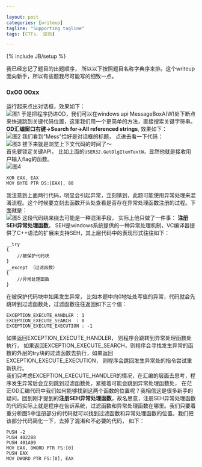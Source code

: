 ```yaml
---

layout: post
categories: [writeup]
tagline: "Supporting tagline"
tags: [CTFs， 逆向]

---
```

{% include JB/setup %}

我已经忘记了题目的出题顺序， 所以以下按照题目名称字典序来排。这个writeup面向新手，所以有些题我尽可能写的细致一点。

### 0x00 00xx
运行起来点出对话框，效果如下：  
![图1](https://raw.githubusercontent.com/esrever10/esrever10.github.io/master/image/2014_11_15_1.gif)
于是把程序扔进OD，我们可以在windows api MessageBoxA(W)处下断点来快速跳到关键代码位置，这里我们用一个更简单的方法，直接搜索关键字符串。**OD汇编窗口右键->Search for->All referenced strings**, 效果如下：  
![图2](https://raw.githubusercontent.com/esrever10/esrever10.github.io/master/image/2014_11_15_2.gif)
我们看到"Mess"恰好是对话框的标题， 点进去看一下代码：  
![图3](https://raw.githubusercontent.com/esrever10/esrever10.github.io/master/image/2014_11_15_3.gif)
接下来就是浏览上下文代码的时间了～  
首先要锁定关键API， 比如上面的`USER32.GetDlgItemTextW`，显然他就是接收用户输入flag的函数。  
![图4](https://raw.githubusercontent.com/esrever10/esrever10.github.io/master/image/2014_11_15_4.gif)  

    XOR EAX, EAX  
    MOV BYTE PTR DS:[EAX], 88  

我注意到上面两行代码，明显会引起异常，立刻猜到，此题可能使用异常处理来混淆流程。这个时候要立刻去函数开头处查看是否存在异常处理函数注册的过程。下面就是：  
![图5](https://raw.githubusercontent.com/esrever10/esrever10.github.io/master/image/2014_11_15_5.gif)
这段代码绕来绕去可能是一种混淆手段， 实际上他只做了一件事： **注册SEH异常处理函数**， SEH是windows系统提供的一种异常处理机制，VC编译器提供了C++语法的扩展来支持SEH，其上层代码中的表现形式往往如下：  

	__try 
	{
		//被保护代码块
	} 
	__except （过滤函数） 
	{
		//异常处理函数
	}

在被保护代码块中如果发生异常， 比如本题中向0地址处写值的异常，代码就会先跳转到过滤函数处，过滤函数往往返回如下三个值：  

	EXCEPTION_EXECUTE_HANDLER : 1
	EXCEPTION_EXECUTE_SEARCH  : 0
	EXCEPTION_EXECUTE_EXECUTION : -1

如果返回EXCEPTION_EXECUTE_HANDLER， 则程序会跳转到异常处理函数处执行， 如果返回EXCEPTION_EXECUTE_SEARCH，则程序会寻找发生异常的函数的外层的try块的过滤函数去执行，如果返回EXCEPTION_EXECUTE_EXECUTION， 则程序会跳回发生异常处的指令尝试重新执行。  
我们只考虑EXCEPTION_EXECUTE_HANDLER的情况，在汇编的层面去思考，程序发生异常后会立刻跳到过滤函数处，紧接着可能会跳到异常处理函数处， 在茫茫OD汇编代码中我们如何能够找到这两个函数的位置呢？我相信这是很多新手的疑问。回到刚才提到的**注册SEH异常处理函数**，故名思意，注册SEH异常处理函数的代码实际上就是程序在告诉系统，过滤函数和异常处理函数在哪里。我们只要着重分析图5中注册部分的代码就可以找到过滤函数和异常处理函数的位置。我们把该部分代码简化一下，去掉了混淆和不必要的代码， 如下：  

    PUSH -2                       
    PUSH 402288                   
    PUSH 401A99                   
    MOV EAX, DWORD PTR FS:[0]                      
    PUSH EAX                                
    MOV DWORD PTR FS:[0], EAX 

